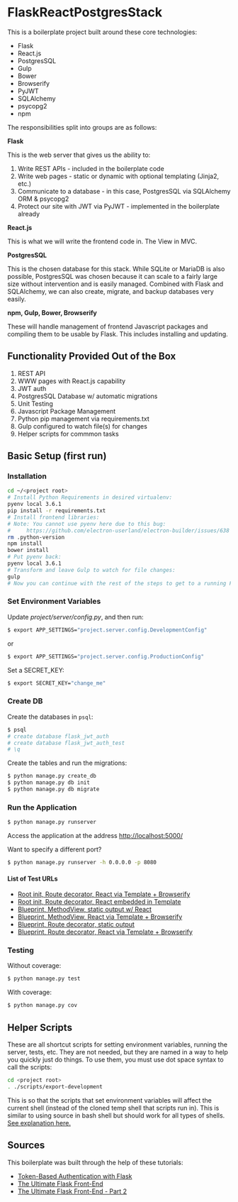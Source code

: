 # FlaskReactPostgresStack

This is a boilerplate project built around these core technologies:

* Flask
* React.js
* PostgresSQL
* Gulp
* Bower
* Browserify
* PyJWT
* SQLAlchemy
* psycopg2
* npm

The responsibilities split into groups are as follows:

**Flask**

This is the web server that gives us the ability to:

1. Write REST APIs - included in the boilerplate code
2. Write web pages - static or dynamic with optional templating (Jinja2, etc.)
3. Communicate to a database - in this case, PostgresSQL via SQLAlchemy ORM & psycopg2
4. Protect our site with JWT via PyJWT - implemented in the boilerplate already

**React.js**

This is what we will write the frontend code in. The View in MVC.

**PostgresSQL**

This is the chosen database for this stack. While SQLite or MariaDB is also possible, PostgresSQL was chosen because it can scale to a fairly large size without intervention and is easily managed. Combined with Flask and SQLAlchemy, we can also create, migrate, and backup databases very easily.

**npm, Gulp, Bower, Browserify**

These will handle management of frontend Javascript packages and compiling them to be usable by Flask. This includes installing and updating.

## Functionality Provided Out of the Box

1. REST API
2. WWW pages with React.js capability
3. JWT auth
4. PostgresSQL Database w/ automatic migrations
5. Unit Testing
6. Javascript Package Management
7. Python pip management via requirements.txt
8. Gulp configured to watch file(s) for changes
9. Helper scripts for commmon tasks

## Basic Setup (first run)

### Installation

```sh
cd ~/<project root>
# Install Python Requirements in desired virtualenv:
pyenv local 3.6.1
pip install -r requirements.txt
# Install frontend libraries:
# Note: You cannot use pyenv here due to this bug:
#     https://github.com/electron-userland/electron-builder/issues/638
rm .python-version
npm install
bower install
# Put pyenv back:
pyenv local 3.6.1
# Transform and leave Gulp to watch for file changes:
gulp
# Now you can continue with the rest of the steps to get to a running Flask server.
```

### Set Environment Variables

Update *project/server/config.py*, and then run:

```sh
$ export APP_SETTINGS="project.server.config.DevelopmentConfig"
```

or

```sh
$ export APP_SETTINGS="project.server.config.ProductionConfig"
```

Set a SECRET_KEY:

```sh
$ export SECRET_KEY="change_me"
```

### Create DB

Create the databases in `psql`:

```sh
$ psql
# create database flask_jwt_auth
# create database flask_jwt_auth_test
# \q
```

Create the tables and run the migrations:

```sh
$ python manage.py create_db
$ python manage.py db init
$ python manage.py db migrate
```

### Run the Application

```sh
$ python manage.py runserver
```

Access the application at the address [http://localhost:5000/](http://localhost:5000/)

Want to specify a different port?

```sh
$ python manage.py runserver -h 0.0.0.0 -p 8080
```

#### List of Test URLs

* [Root init, Route decorator, React via Template + Browserify](http://localhost:5000/index)
* [Root init, Route decorator, React embedded in Template](http://localhost:5000/hello)
* [Blueprint, MethodView, static output w/ React](http://localhost:5000/methodview/static)
* [Blueprint, MethodView, React via Template + Browserify](http://localhost:5000/methodview/template)
* [Blueprint, Route decorator, static output](http://localhost:5000/route)
* [Blueprint, Route decorator, React via Template + Browserify](http://localhost:5000/route/index)

### Testing

Without coverage:

```sh
$ python manage.py test
```

With coverage:

```sh
$ python manage.py cov
```

## Helper Scripts

These are all shortcut scripts for setting environment variables, running the server, tests, etc. They are not needed, but they are named in a way to help you quickly just do things. To use them, you must use dot space syntax to call the scripts:

```sh
cd <project root>
. ./scripts/export-development
```

This is so that the scripts that set environment variables will affect the current shell (instead of the cloned temp shell that scripts run in). This is similar to using source in bash shell but should work for all types of shells. [See explanation here.](http://stackoverflow.com/questions/496702/can-a-shell-script-set-environment-variables-of-the-calling-shell)

## Sources

This boilerplate was built through the help of these tutorials:

* [Token-Based Authentication with Flask](https://realpython.com/blog/python/token-based-authentication-with-flask/)
* [The Ultimate Flask Front-End](https://realpython.com/blog/python/the-ultimate-flask-front-end/)
* [The Ultimate Flask Front-End - Part 2](https://realpython.com/blog/python/the-ultimate-flask-front-end-part-2/)
